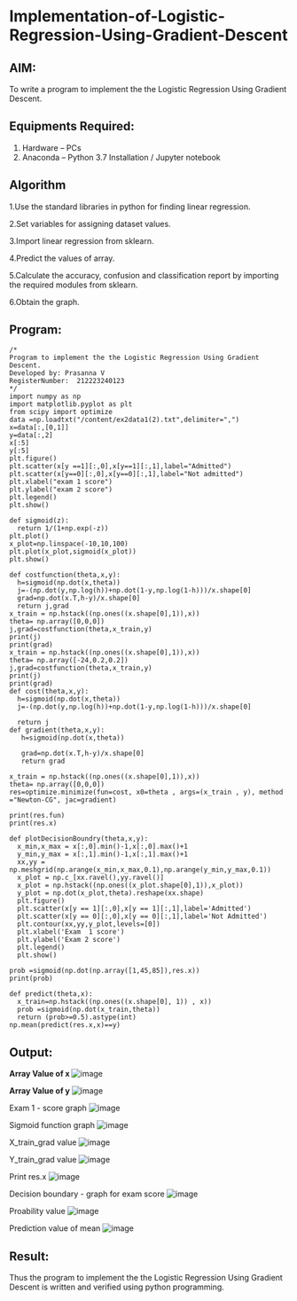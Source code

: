 # Implementation-of-Logistic-Regression-Using-Gradient-Descent

## AIM:
To write a program to implement the the Logistic Regression Using Gradient Descent.

## Equipments Required:
1. Hardware – PCs
2. Anaconda – Python 3.7 Installation / Jupyter notebook

## Algorithm
1.Use the standard libraries in python for finding linear regression.

2.Set variables for assigning dataset values.

3.Import linear regression from sklearn.

4.Predict the values of array.

5.Calculate the accuracy, confusion and classification report by importing the required modules from sklearn.

6.Obtain the graph.

## Program:
```
/*
Program to implement the the Logistic Regression Using Gradient Descent.
Developed by: Prasanna V
RegisterNumber:  212223240123
*/
import numpy as np
import matplotlib.pyplot as plt
from scipy import optimize
data =np.loadtxt("/content/ex2data1(2).txt",delimiter=",")
x=data[:,[0,1]]
y=data[:,2]
x[:5]
y[:5]
plt.figure()
plt.scatter(x[y ==1][:,0],x[y==1][:,1],label="Admitted")
plt.scatter(x[y==0][:,0],x[y==0][:,1],label="Not admitted")
plt.xlabel("exam 1 score")
plt.ylabel("exam 2 score")
plt.legend()
plt.show()

def sigmoid(z):
  return 1/(1+np.exp(-z))
plt.plot()
x_plot=np.linspace(-10,10,100)
plt.plot(x_plot,sigmoid(x_plot))
plt.show()

def costfunction(theta,x,y):
  h=sigmoid(np.dot(x,theta))
  j=-(np.dot(y,np.log(h))+np.dot(1-y,np.log(1-h)))/x.shape[0]
  grad=np.dot(x.T,h-y)/x.shape[0]
  return j,grad
x_train = np.hstack((np.ones((x.shape[0],1)),x))
theta= np.array([0,0,0])
j,grad=costfunction(theta,x_train,y)
print(j)
print(grad)
x_train = np.hstack((np.ones((x.shape[0],1)),x))
theta= np.array([-24,0.2,0.2])
j,grad=costfunction(theta,x_train,y)
print(j)
print(grad)
def cost(theta,x,y):
  h=sigmoid(np.dot(x,theta))
  j=-(np.dot(y,np.log(h))+np.dot(1-y,np.log(1-h)))/x.shape[0]

  return j
def gradient(theta,x,y):
   h=sigmoid(np.dot(x,theta))
  
   grad=np.dot(x.T,h-y)/x.shape[0]
   return grad  
   
x_train = np.hstack((np.ones((x.shape[0],1)),x))
theta= np.array([0,0,0])
res=optimize.minimize(fun=cost, x0=theta , args=(x_train , y), method ="Newton-CG", jac=gradient)

print(res.fun)
print(res.x)
  
def plotDecisionBoundry(theta,x,y):
  x_min,x_max = x[:,0].min()-1,x[:,0].max()+1
  y_min,y_max = x[:,1].min()-1,x[:,1].max()+1
  xx,yy = np.meshgrid(np.arange(x_min,x_max,0.1),np.arange(y_min,y_max,0.1))
  x_plot = np.c_[xx.ravel(),yy.ravel()]
  x_plot = np.hstack((np.ones((x_plot.shape[0],1)),x_plot))
  y_plot = np.dot(x_plot,theta).reshape(xx.shape)
  plt.figure()
  plt.scatter(x[y == 1][:,0],x[y == 1][:,1],label='Admitted')
  plt.scatter(x[y == 0][:,0],x[y == 0][:,1],label='Not Admitted')
  plt.contour(xx,yy,y_plot,levels=[0])
  plt.xlabel('Exam  1 score')
  plt.ylabel('Exam 2 score')
  plt.legend()
  plt.show()
  
prob =sigmoid(np.dot(np.array([1,45,85]),res.x))
print(prob)

def predict(theta,x):
  x_train=np.hstack((np.ones((x.shape[0], 1)) , x))
  prob =sigmoid(np.dot(x_train,theta))
  return (prob>=0.5).astype(int)
np.mean(predict(res.x,x)==y)  

```

## Output:
<b>Array Value of x </b>
![image](https://github.com/prasannavenkat01/-Implementation-of-Logistic-Regression-Using-Gradient-Descent/assets/150702500/632a7fd7-620e-4b4d-9a67-b1f3fbff0e2a)

<b>Array Value of y  </b>
![image](https://github.com/prasannavenkat01/-Implementation-of-Logistic-Regression-Using-Gradient-Descent/assets/150702500/fa232437-9898-4595-98c1-657f59c817c4)

Exam 1 - score graph
![image](https://github.com/prasannavenkat01/-Implementation-of-Logistic-Regression-Using-Gradient-Descent/assets/150702500/5efc49eb-c32e-4b76-a3df-3c602f2fd609)

Sigmoid function graph
![image](https://github.com/prasannavenkat01/-Implementation-of-Logistic-Regression-Using-Gradient-Descent/assets/150702500/27ef90e6-a4da-4254-b140-eb16bee3a08c)

X_train_grad value
![image](https://github.com/prasannavenkat01/-Implementation-of-Logistic-Regression-Using-Gradient-Descent/assets/150702500/8deae167-4a78-4d01-aba0-d34d876884c5)

Y_train_grad value
![image](https://github.com/prasannavenkat01/-Implementation-of-Logistic-Regression-Using-Gradient-Descent/assets/150702500/d37576e3-6d64-46db-a430-dc4c0528c968)

Print res.x
![image](https://github.com/prasannavenkat01/-Implementation-of-Logistic-Regression-Using-Gradient-Descent/assets/150702500/76125bc2-6304-4352-92df-66a458496f0d)

Decision boundary - graph for exam score
![image](https://github.com/prasannavenkat01/-Implementation-of-Logistic-Regression-Using-Gradient-Descent/assets/150702500/bd758aae-2e46-460c-9a25-33cbdc736eec)

Proability value
![image](https://github.com/prasannavenkat01/-Implementation-of-Logistic-Regression-Using-Gradient-Descent/assets/150702500/698d6358-0ad4-4919-a447-d4b561805d37)

Prediction value of mean
![image](https://github.com/prasannavenkat01/-Implementation-of-Logistic-Regression-Using-Gradient-Descent/assets/150702500/f75108e4-53c1-4e1f-8f1d-6541261e5b01)

## Result:
Thus the program to implement the the Logistic Regression Using Gradient Descent is written and verified using python programming.

